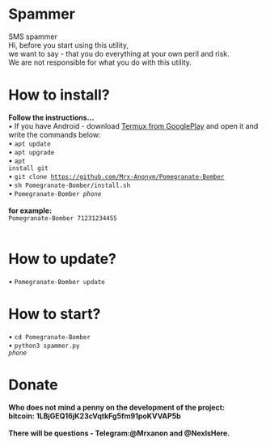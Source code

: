 # Spammer
SMS spammer<br>
Hi, before you start using this utility,<br>
we want to say - that you do everything at your own peril and risk.<br>
We are not responsible for what you do with this utility.<br> 
# How to install?
<b>Follow the instructions...</b><br>
• If you have Android - download <a href="https://play.google.com/store/apps/details?id=com.termux&hl=ru">Termux from GooglePlay</a> and open it and write the commands below:<br>
• <code>apt update</code><br>
• <code>apt upgrade</code><br>
• <code>apt install git</code><br>
• <code>git clone https://github.com/Mrx-Anonym/Pomegranate-Bomber</code><br>
• <code>sh Pomegranate-Bomber/install.sh</code><br>
• <code>Pomegranate-Bomber *phone*</code><br>
<br>
<b>for example:</b><br>
<code>Pomegranate-Bomber 71231234455</code><br><br>
# How to update?
• <code>Pomegranate-Bomber update</code><br>
# How to start?
• <code>cd Pomegranate-Bomber</code><br>
• <code>python3 spammer.py *phone*</code><br>
# Donate
<b>Who does not mind a penny on the development of the project:</b><br>
<b>bitcoin: 1LBjGEQ16jK23cVqtkFg5fm91poKVVAP5b<br>
<br>
There will be questions - Telegram:@Mrxanon and @NexlsHere.<br>
